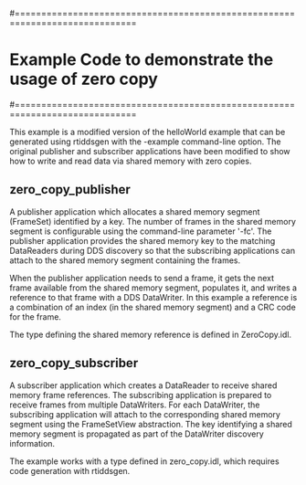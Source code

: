 #=============================================================================
# Example Code to demonstrate the usage of zero copy
#=============================================================================

This example is a modified version of the helloWorld example that can
be generated using rtiddsgen with the -example command-line option.
The original publisher and subscriber applications have been modified to 
show how to write and read data via shared memory with zero copies.

## zero_copy_publisher 
A publisher application which allocates a shared memory 
segment (FrameSet) identified by a key. The number of frames in the shared
memory segment is configurable using the command-line parameter '-fc'.
The publisher application provides the shared memory key to the matching 
DataReaders during DDS discovery so that the subscribing applications can attach
to the shared memory segment containing the frames.

When the publisher application needs to send a frame, it gets the next frame
available from the shared memory segment, populates it, and writes a reference
to that frame with a DDS DataWriter. In this example a reference is a combination
of an index (in the shared memory segment) and a CRC code for the frame.

The type defining the shared memory reference is defined in ZeroCopy.idl.

## zero_copy_subscriber 
A subscriber application which creates a DataReader to
receive shared memory frame references. The subscribing application is prepared
to receive frames from multiple DataWriters. For each DataWriter, the subscribing
application will attach to the corresponding shared memory segment using the 
FrameSetView abstraction. The key identifying a shared memory segment is 
propagated as part of the DataWriter discovery information.
 
The example works with a type defined in zero_copy.idl, which 
requires code generation with rtiddsgen.


